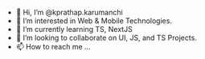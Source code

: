 - 👋 Hi, I’m @kprathap.karumanchi
- 👀 I’m interested in Web & Mobile Technologies.
- 🌱 I’m currently learning TS, NextJS
- 💞️ I’m looking to collaborate on UI, JS, and TS Projects.
- 📫 How to reach me ...

<!---
kprathap-ui/kprathap-ui is a ✨ special ✨ repository because its `README.md` (this file) appears on your GitHub profile.
You can click the Preview link to take a look at your changes.
--->
